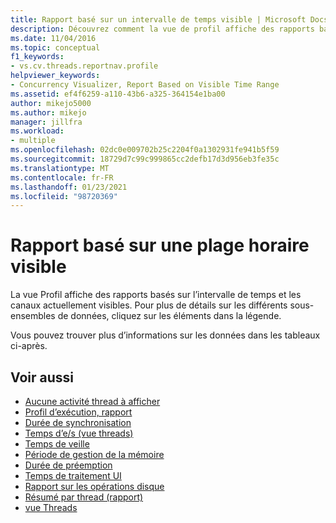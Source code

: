 ```yaml
---
title: Rapport basé sur un intervalle de temps visible | Microsoft Docs
description: Découvrez comment la vue de profil affiche des rapports basés sur la plage de temps et les canaux actuellement visibles.
ms.date: 11/04/2016
ms.topic: conceptual
f1_keywords:
- vs.cv.threads.reportnav.profile
helpviewer_keywords:
- Concurrency Visualizer, Report Based on Visible Time Range
ms.assetid: ef4f6259-a110-43b6-a325-364154e1ba00
author: mikejo5000
ms.author: mikejo
manager: jillfra
ms.workload:
- multiple
ms.openlocfilehash: 02dc0e009702b25c2204f0a1302931fe941b5f59
ms.sourcegitcommit: 18729d7c99c999865cc2defb17d3d956eb3fe35c
ms.translationtype: MT
ms.contentlocale: fr-FR
ms.lasthandoff: 01/23/2021
ms.locfileid: "98720369"
---
```

# <a name="report-based-on-visible-time-range"></a>Rapport basé sur une plage horaire visible
La vue Profil affiche des rapports basés sur l’intervalle de temps et les canaux actuellement visibles. Pour plus de détails sur les différents sous-ensembles de données, cliquez sur les éléments dans la légende.

 Vous pouvez trouver plus d’informations sur les données dans les tableaux ci-après.

## <a name="see-also"></a>Voir aussi
- [Aucune activité thread à afficher](../profiling/no-thread-activity-to-show-threads-view.md)
- [Profil d’exécution, rapport](../profiling/execution-profile-report.md)
- [Durée de synchronisation](../profiling/synchronization-time.md)
- [Temps d’e/s (vue threads)](../profiling/i-o-time-threads-view.md)
- [Temps de veille](../profiling/sleep-time.md)
- [Période de gestion de la mémoire](../profiling/memory-management-time.md)
- [Durée de préemption](../profiling/preemption-time.md)
- [Temps de traitement UI](../profiling/ui-processing-time.md)
- [Rapport sur les opérations disque](../profiling/disk-operations-report-threads-view.md)
- [Résumé par thread (rapport)](../profiling/per-thread-summary-report.md)
- [vue Threads](../profiling/threads-view-parallel-performance.md)